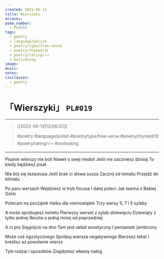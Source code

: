 ```yaml
---
created: 2022-06-13
title: Wierszyki
aliases:
poem_number:
  - PL#019
tags:
  - poetry
  - language/polish
  - poetry/type/free-verse
  - poetry/rhymed/🟡
  - poetry/rating/⭐⭐
  - motivating
image:
music:
notes:
cssclasses:
  - poetry
---
```

# 「Wierszyki」 `PL#019`

---

> [[2022-06-13|13/06/22]]
> 
> #poetry 
> #language/polish 
> #poetry/type/free-verse 
> #poetry/rhymed/🟡 
> #poetry/rating/⭐⭐ 
> #motivating 

---

Pisanie wierszy nie boli
Nawet o swej niedoli
Jeśli nie zaczniesz dzisiaj
To kiedy będziesz pisał

Nie bój się tezaurusa
Jeśli brak ci słowa susza
Zacznij od tematu
Przejdź do klimatu

Po paru wersach
Wejdziesz w tryb focusa
I dalej poleci
Jak lawina z Babiej Górki

Polecam na początek
Haiku dla niemowlątek
Trzy wersy
5, 7 i 5 sylaby

A może spróbujesz nonetu
Pierwszy werset z sylab dziewięciu
Dziewiąty z tylko jednej
Reszta o jedną mniej od poprzedniej

A ci pro
Sięgnijcie na dno
Tam jest układ sonetyczny
I pentametr jambiczny

Może coś egzotycznego
Spróbuj wiersza negatywnego
Bierzesz tekst
I kreślisz aż powstanie wiersz

Tyle rodzai i sposobów
Znajdziesz własny nałóg
